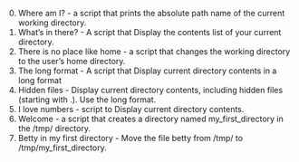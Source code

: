0. Where am I? - a script that prints the absolute path name of the current working directory.
1. What’s in there? - A script that Display the contents list of your current directory.
2. There is no place like home - a script that changes the working directory to the user’s home directory.
3. The long format - A script that Display current directory contents in a long format
4. Hidden files - Display current directory contents, including hidden files (starting with .). Use the long format.
5. I love numbers - script to Display current directory contents.
6. Welcome - a script that creates a directory named my_first_directory in the /tmp/ directory.
7. Betty in my first directory - Move the file betty from /tmp/ to /tmp/my_first_directory.
